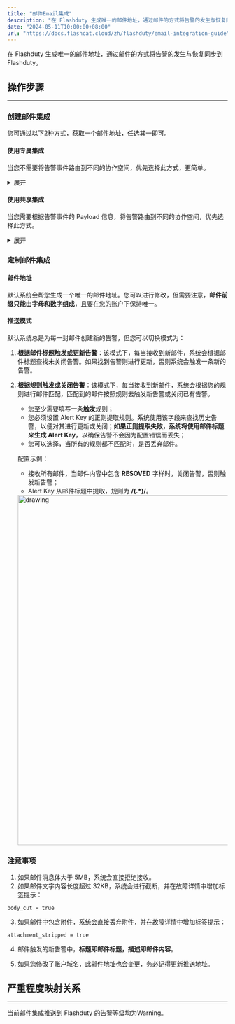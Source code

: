 ```yaml
---
title: "邮件Email集成"
description: "在 Flashduty 生成唯一的邮件地址，通过邮件的方式将告警的发生与恢复同步到 Flashduty"
date: "2024-05-11T10:00:00+08:00"
url: "https://docs.flashcat.cloud/zh/flashduty/email-integration-guide"
---
```


在 Flashduty 生成唯一的邮件地址，通过邮件的方式将告警的发生与恢复同步到 Flashduty。

<div class="hide">

## 操作步骤
---

### 创建邮件集成

您可通过以下2种方式，获取一个邮件地址，任选其一即可。

#### 使用专属集成

当您不需要将告警事件路由到不同的协作空间，优先选择此方式，更简单。

<details>
  <summary>展开</summary>
  
  1. 进入 Flashduty 控制台，选择 **协作空间**，进入某个空间的详情页面
  2. 选择 **集成数据** tab，点击 **添加一个集成**，进入添加集成页面
  3. 选择 **邮件 Email** 集成，点击 **保存**，生成卡片。
  4. 点击生成的卡片，可以查看到 **邮件地址**，复制备用，完成。
    
</details>

#### 使用共享集成

当您需要根据告警事件的 Payload 信息，将告警路由到不同的协作空间，优先选择此方式。

<details>
  <summary>展开</summary>
  
  1. 进入 Flashduty 控制台，选择 **集成中心=>告警事件**，进入集成选择页面。
  2. 选择 **邮件 Email** 集成：
        - **集成名称**：为当前集成定义一个名称。
        - **邮件地址**：为邮件设定一个方便记忆的前缀，需要保证在账户下唯一。
        - **推送模式**：选择邮件在何种情况下触发或恢复告警。
  3. 复制当前页面的 **邮件地址** 备用。
  4. 点击 **创建路由**，为集成配置路由规则。您可以按条件匹配不同的告警到不同的协作空间，也可以直接设置默认协作空间作为兜底，后续再按需调整。
  5. 完成。
    
</details>
</div>

### 定制邮件集成

#### 邮件地址

默认系统会帮您生成一个唯一的邮件地址。您可以进行修改，但需要注意，**邮件前缀只能由字母和数字组成**，且要在您的账户下保持唯一。

#### 推送模式

默认系统总是为每一封邮件创建新的告警，但您可以切换模式为：

1. **根据邮件标题触发或更新告警**：该模式下，每当接收到新邮件，系统会根据邮件标题查找未关闭告警。如果找到告警则进行更新，否则系统会触发一条新的告警。
2. **根据规则触发或关闭告警**：该模式下，每当接收到新邮件，系统会根据您的规则进行邮件匹配，匹配到的邮件按照规则去触发新告警或关闭已有告警。

   - 您至少需要填写一条**触发**规则；
   - 您必须设置 Alert Key 的正则提取规则。系统使用该字段来查找历史告警，以便对其进行更新或关闭；**如果正则提取失败，系统将使用邮件标题来生成 Alert Key**，以确保告警不会因为配置错误而丢失；
   - 您可以选择，当所有的规则都不匹配时，是否丢弃邮件。

   配置示例：

   - 接收所有邮件，当邮件内容中包含 **RESOVED** 字样时，关闭告警，否则触发新告警；
   - Alert Key 从邮件标题中提取，规则为 **/(.\*)/**。

   <img src="https://download.flashcat.cloud/flashduty/integration/email/send-mode.png" alt="drawing" width="800"/>

### 注意事项

1. 如果邮件消息体大于 5MB，系统会直接拒绝接收。
2. 如果邮件文字内容长度超过 32KB，系统会进行截断，并在故障详情中增加标签提示：

```
body_cut = true
```

3. 如果邮件中包含附件，系统会直接丢弃附件，并在故障详情中增加标签提示：

```
attachment_stripped = true
```

4. 邮件触发的新告警中，**标题即邮件标题，描述即邮件内容**。

5. 如果您修改了账户域名，此邮件地址也会变更，务必记得更新推送地址。



## 严重程度映射关系
---

当前邮件集成推送到 Flashduty 的告警等级均为Warning。

